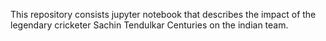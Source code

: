 This repository consists jupyter notebook that describes the impact of the legendary cricketer Sachin Tendulkar Centuries on the indian team.

